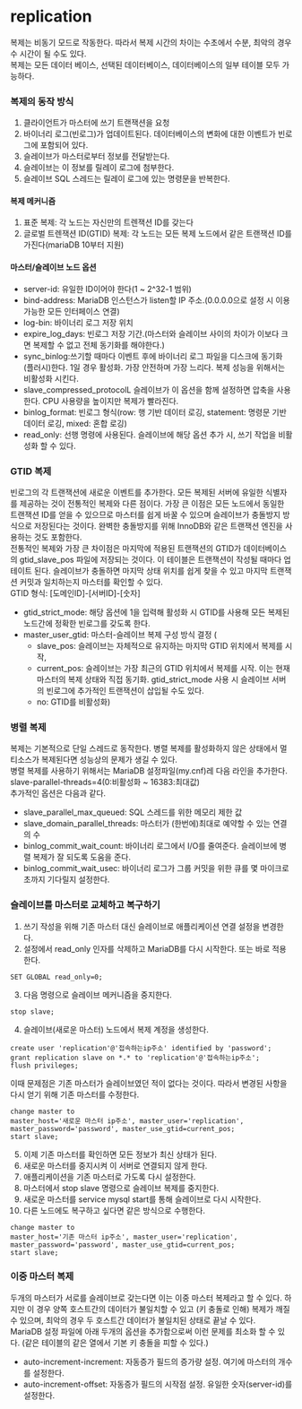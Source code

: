 # replication
복제는 비동기 모드로 작동한다. 따라서 복제 시간의 차이는 수초에서 수분, 최악의 경우 수 시간이 될 수도 있다.  
복제는 모든 데이터 베이스, 선택된 데이터베이스, 데이터베이스의 일부 테이블 모두 가능하다.

### 복제의 동작 방식
1. 클라이언트가 마스터에 쓰기 트랜잭션을 요청
2. 바이너리 로그(빈로그)가 업데이트된다. 데이터베이스의 변화에 대한 이벤트가 빈로그에 포함되어 있다.
3. 슬레이브가 마스터로부터 정보를 전달받는다.
4. 슬레이브는 이 정보를 릴레이 로그에 첨부한다.
5. 슬레이브 SQL 스레드는 릴레이 로그에 있는 명령문을 반복한다.

#### 복제 메커니즘
1. 표준 복제: 각 노드는 자신만의 트렌잭션 ID를 갖는다
2. 글로벌 트렌잭션 ID(GTID) 복제: 각 노드는 모든 복제 노드에서 같은 트랜잭션 ID를 가진다(mariaDB 10부터 지원)

#### 마스터/슬레이브 노드 옵션
* server-id: 유일한 ID이어야 한다(1 ~ 2^32-1 범위)
* bind-address: MariaDB 인스턴스가 listen할 IP 주소.(0.0.0.0으로 설정 시 이용 가능한 모든 인터페이스 연결)
* log-bin: 바이너리 로그 저장 위치
* expire_log_days: 빈로그 저장 기간.(마스터와 슬레이브 사이의 차이가 이보다 크면 복제할 수 없고 전체 동기화를 해야한다.)
* sync_binlog:쓰기할 때마다 이벤트 후에 바이너리 로그 파일을 디스크에 동기화(플러시)한다. 1일 경우 활성화. 가장 안전하며 가장 느리다. 복제 성능을 위해서는 비활성화 시킨다.
* slave_compressed_protocolL 슬레이브가 이 옵션을 함께 설정하면 압축을 사용한다. CPU 사용량을 높이지만 복제가 빨라진다.
* binlog_format: 빈로그 형식(row: 행 기반 데이터 로깅, statement: 명령문 기반 데이터 로깅, mixed: 혼합 로깅)
* read_only: 선행 명령에 사용된다. 슬레이브에 해당 옵션 추가 시, 쓰기 작업을 비활성화 할 수 있다.

### GTID 복제
빈로그의 각 트랜잭션에 새로운 이벤트를 추가한다. 모든 복제된 서버에 유일한 식별자를 제공하는 것이 전통적인 복제와 다른 점이다. 가장 큰 이점은 모든 노드에서 동일한 트랜잭션 ID를 얻을 수 있으므로 마스터를 쉽게 바꿀 수 있으며 슬레이브가 충돌방지 방식으로 저장된다는 것이다. 완벽한 충돌방지를 위해 InnoDB와 같은 트랜잭션 엔진을 사용하는 것도 포함한다.  
전통적인 복제와 가장 큰 차이점은 마지막에 적용된 트랜잭션의 GTID가 데이터베이스의 gtid_slave_pos 파일에 저장되는 것이다. 이 테이블은 트랜잭션이 작성될 때마다 업테이트 된다. 슬레이브가 충돌하면 마지막 상태 위치를 쉽게 찾을 수 있고 마지막 트랜잭션 커밋과 일치하는지 마스터를 확인할 수 있다.  
GTID 형식: [도메인ID]-[서버ID]-[숫자]  
* gtid_strict_mode: 해당 옵션에 1을 입력해 활성화 시 GTID를 사용해 모든 복제된 노드간에 정확한 빈로그를 갖도록 한다.  
* master_user_gtid: 마스터-슬레이브 복제 구성 방식 결정 (
  * slave_pos: 슬레이브는 자체적으로 유지하는 마지막 GTID 위치에서 복제를 시작,  
  * current_pos: 슬레이브는 가장 최근의 GTID 위치에서 복제를 시작. 이는 현재 마스터의 복제 상태와 직접 동기화. gtid_strict_mode 사용 시 슬레이브 서버의 빈로그에 추가적인 트랜잭션이 삽입될 수도 있다.
  * no: GTID를 비활성화) 

### 병렬 복제
복제는 기본적으로 단일 스레드로 동작한다. 병렬 복제를 활성화하지 않은 상태에서 멀티소스가 복제된다면 성능상의 문제가 생길 수 있다.  
병렬 복제를 사용하기 위해서는 MariaDB 설정파일(my.cnf)레 다음 라인을 추가한다.  
slave-parallel-threads=4(0:비활성화 ~ 16383:최대값)  
추가적인 옵션은 다음과 같다.
* slave_parallel_max_queued: SQL 스레드를 위한 메모리 제한 값  
* slave_domain_parallel_threads: 마스터가 (한번에)최대로 예약할 수 있는 연결의 수  
* binlog_commit_wait_count: 바이너리 로그에서 I/O를 줄여준다. 슬레이브에 병렬 복제가 잘 되도록 도움을 준다.  
* binlog_commit_wait_usec: 바이너리 로그가 그룹 커밋을 위한 큐를 몇 마이크로 초까지 기다릴지 설정한다.  

### 슬레이브를 마스터로 교체하고 복구하기
1. 쓰기 작성을 위해 기존 마스터 대신 슬레이브로 애플리케이션 연결 설정을 변경한다.
2. 설정에서 read_only 인자를 삭제하고 MariaDB를 다시 시작한다. 또는 바로 적용한다.  
```
SET GLOBAL read_only=0;
```
3. 다음 명령으로 슬레이브 메커니즘을 중지한다.
```
stop slave;
```
4. 슬레이브(새로운 마스터) 노드에서 복제 계정을 생성한다.
```
create user 'replication'@'접속하는ip주소' identified by 'password';
grant replication slave on *.* to 'replication'@'접속하는ip주소';
flush privileges;
```
이때 문제점은 기존 마스터가 슬레이브였던 적이 없다는 것이다.
따라서 변경된 사항을 다시 얻기 위해 기존 마스터를 수정한다.
```
change master to
master_host='새로운 마스터 ip주소', master_user='replication',
master_password='password', master_use_gtid=current_pos;
start slave;
```
5. 이제 기존 마스터를 확인하면 모든 정보가 최신 상태가 된다.
6. 새로운 마스터를 중지시켜 이 서버로 연결되지 않게 한다.
7. 애플리케이션을 기존 마스터로 가도록 다시 설정한다.
8. 마스터에서 stop slave 명령으로 슬레이브 복제를 중지한다.
9. 새로운 마스터를 service mysql start를 통해 슬레이브로 다시 시작한다.
10. 다른 노드에도 복구하고 싶다면 같은 방식으로 수행한다.
```
change master to
master_host='기존 마스터 ip주소', master_user='replication',
master_password='password', master_use_gtid=current_pos;
start slave;
```

### 이중 마스터 복제
두개의 마스터가 서로를 슬레이브로 갖는다면 이는 이중 마스터 복제라고 할 수 있다. 하지만 이 경우 양쪽 호스트간의 데이터가 불일치할 수 있고 (키 충돌로 인해) 복제가 깨질 수 있으며, 최악의 경우 두 호스트간 데이터가 불일치된 상태로 끝날 수 있다.  
MariaDB 설정 파일에 아래 두개의 옵션을 추가함으로써 이런 문제를 최소화 할 수 있다. (같은 테이블의 같은 열에서 기본 키 충돌을 피할 수 있다.)  
* auto-increment-increment: 자동증가 필드의 증가량 설정. 여기에 마스터의 개수를 설정한다.  
* auto-increment-offset: 자동증가 필드의 시작점 설정. 유일한 숫자(server-id)를 설정한다.  
